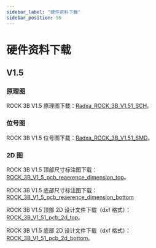 ```yaml
---
sidebar_label: "硬件资料下载"
sidebar_position: 55
---
```


# 硬件资料下载

## V1.5

### 原理图

ROCK 3B V1.5 原理图下载：[Radxa_ROCK_3B_V1.51_SCH](https://dl.radxa.com/rock3/docs/hw/3b/Radxa_ROCK_3B_V1.51_SCH.pdf)。

### 位号图

ROCK 3B V1.5 位号图下载：[Radxa_ROCK_3B_V1.51_SMD](https://dl.radxa.com/rock3/docs/hw/3b/Radxa_ROCK_3B_V1.51_SMD.pdf)。

### 2D 图

ROCK 3B V1.5 顶部尺寸标注图下载：[ROCK_3B_V1_5_pcb_reaerence_dimension_top](https://dl.radxa.com/rock3/docs/hw/3b/ROCK_3B_V1_5_pcb_reaerence_dimension_top.pdf)。

ROCK 3B V1.5 底部尺寸标注图下载：[ROCK_3B_V1_5_pcb_reaerence_dimension_bottom](https://dl.radxa.com/rock3/docs/hw/3b/ROCK_3B_V1_5_pcb_reaerence_dimension_bottom.pdf)

ROCK 3B V1.5 顶部 2D 设计文件下载（dxf 格式）：[ROCK_3B_V1_51_pcb_2d_top](https://dl.radxa.com/rock3/docs/hw/3b/ROCK_3B_V1_51_pcb_2d_top.dxf)。

ROCK 3B V1.5 底部 2D 设计文件下载（dxf 格式）：[ROCK_3B_V1_51_pcb_2d_bottom](https://dl.radxa.com/rock3/docs/hw/3b/ROCK_3B_V1_51_pcb_2d_bottom.dxf)。
